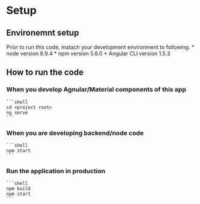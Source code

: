 # Setup

## Environemnt setup
Prior to run this code, matach your development environment to following.
    * node version 8.9.4
    * npm version 5.6.0
    * Angular CLI version 1.5.3

## How to run the code

### When you develop Agnular/Material components of this app
    ```shell
    cd <project root>
    ng serve
    ```

### When you are developing backend/node code
    ```shell
    npm start
    ```
### Run the application in production
    ```shell
    npm build
    npm start
    ```
